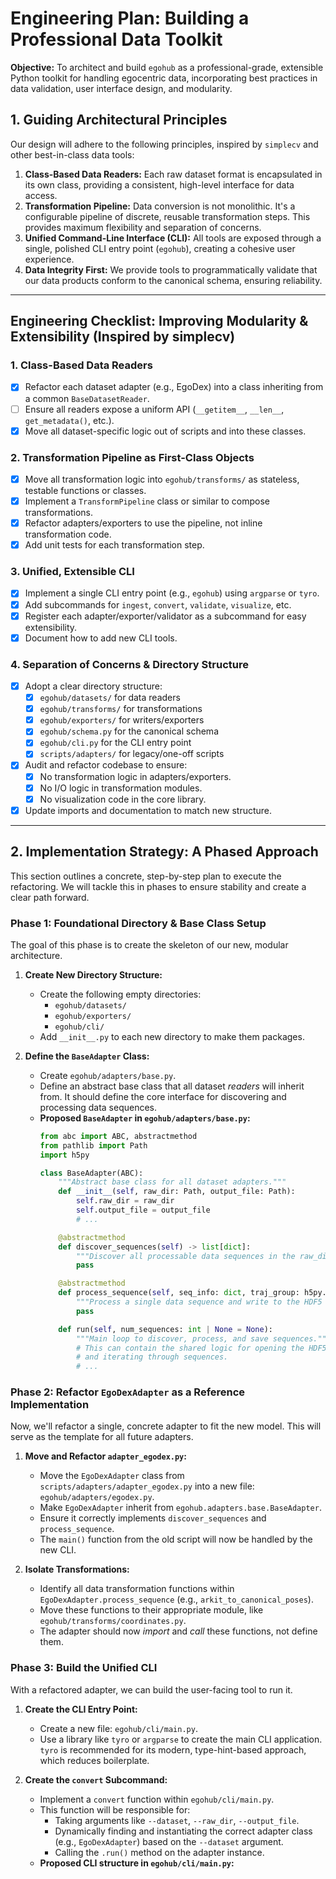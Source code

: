# Engineering Plan: Building a Professional Data Toolkit

**Objective:** To architect and build `egohub` as a professional-grade, extensible Python toolkit for handling egocentric data, incorporating best practices in data validation, user interface design, and modularity.

## 1. Guiding Architectural Principles

Our design will adhere to the following principles, inspired by `simplecv` and other best-in-class data tools:

1.  **Class-Based Data Readers:** Each raw dataset format is encapsulated in its own class, providing a consistent, high-level interface for data access.
2.  **Transformation Pipeline:** Data conversion is not monolithic. It's a configurable pipeline of discrete, reusable transformation steps. This provides maximum flexibility and separation of concerns.
3.  **Unified Command-Line Interface (CLI):** All tools are exposed through a single, polished CLI entry point (`egohub`), creating a cohesive user experience.
4.  **Data Integrity First:** We provide tools to programmatically validate that our data products conform to the canonical schema, ensuring reliability.

---

## Engineering Checklist: Improving Modularity & Extensibility (Inspired by simplecv)

### 1. Class-Based Data Readers
- [x] Refactor each dataset adapter (e.g., EgoDex) into a class inheriting from a common `BaseDatasetReader`.
- [ ] Ensure all readers expose a uniform API (`__getitem__`, `__len__`, `get_metadata()`, etc.).
- [x] Move all dataset-specific logic out of scripts and into these classes.

### 2. Transformation Pipeline as First-Class Objects
- [x] Move all transformation logic into `egohub/transforms/` as stateless, testable functions or classes.
- [x] Implement a `TransformPipeline` class or similar to compose transformations.
- [x] Refactor adapters/exporters to use the pipeline, not inline transformation code.
- [x] Add unit tests for each transformation step.

### 3. Unified, Extensible CLI
- [x] Implement a single CLI entry point (e.g., `egohub`) using `argparse` or `tyro`.
- [x] Add subcommands for `ingest`, `convert`, `validate`, `visualize`, etc.
- [x] Register each adapter/exporter/validator as a subcommand for easy extensibility.
- [x] Document how to add new CLI tools.

### 4. Separation of Concerns & Directory Structure
- [x] Adopt a clear directory structure:
    - [x] `egohub/datasets/` for data readers
    - [x] `egohub/transforms/` for transformations
    - [x] `egohub/exporters/` for writers/exporters
    - [x] `egohub/schema.py` for the canonical schema
    - [x] `egohub/cli.py` for the CLI entry point
    - [x] `scripts/adapters/` for legacy/one-off scripts
- [x] Audit and refactor codebase to ensure:
    - [x] No transformation logic in adapters/exporters.
    - [x] No I/O logic in transformation modules.
    - [x] No visualization code in the core library.
- [x] Update imports and documentation to match new structure.

---

## 2. Implementation Strategy: A Phased Approach

This section outlines a concrete, step-by-step plan to execute the refactoring. We will tackle this in phases to ensure stability and create a clear path forward.

### **Phase 1: Foundational Directory & Base Class Setup**

The goal of this phase is to create the skeleton of our new, modular architecture.

1.  **Create New Directory Structure:**
    - Create the following empty directories:
        - `egohub/datasets/`
        - `egohub/exporters/`
        - `egohub/cli/`
    - Add `__init__.py` to each new directory to make them packages.

2.  **Define the `BaseAdapter` Class:**
    - Create `egohub/adapters/base.py`.
    - Define an abstract base class that all dataset *readers* will inherit from. It should define the core interface for discovering and processing data sequences.
    - **Proposed `BaseAdapter` in `egohub/adapters/base.py`:**
      ```python
      from abc import ABC, abstractmethod
      from pathlib import Path
      import h5py

      class BaseAdapter(ABC):
          """Abstract base class for all dataset adapters."""
          def __init__(self, raw_dir: Path, output_file: Path):
              self.raw_dir = raw_dir
              self.output_file = output_file
              # ...

          @abstractmethod
          def discover_sequences(self) -> list[dict]:
              """Discover all processable data sequences in the raw_dir."""
              pass

          @abstractmethod
          def process_sequence(self, seq_info: dict, traj_group: h5py.Group):
              """Process a single data sequence and write to the HDF5 group."""
              pass

          def run(self, num_sequences: int | None = None):
              """Main loop to discover, process, and save sequences."""
              # This can contain the shared logic for opening the HDF5 file
              # and iterating through sequences.
              # ...
      ```

### **Phase 2: Refactor `EgoDexAdapter` as a Reference Implementation**

Now, we'll refactor a single, concrete adapter to fit the new model. This will serve as the template for all future adapters.

1.  **Move and Refactor `adapter_egodex.py`:**
    - Move the `EgoDexAdapter` class from `scripts/adapters/adapter_egodex.py` into a new file: `egohub/adapters/egodex.py`.
    - Make `EgoDexAdapter` inherit from `egohub.adapters.base.BaseAdapter`.
    - Ensure it correctly implements `discover_sequences` and `process_sequence`.
    - The `main()` function from the old script will now be handled by the new CLI.

2.  **Isolate Transformations:**
    - Identify all data transformation functions within `EgoDexAdapter.process_sequence` (e.g., `arkit_to_canonical_poses`).
    - Move these functions to their appropriate module, like `egohub/transforms/coordinates.py`.
    - The adapter should now *import* and *call* these functions, not define them.

### **Phase 3: Build the Unified CLI**

With a refactored adapter, we can build the user-facing tool to run it.

1.  **Create the CLI Entry Point:**
    - Create a new file: `egohub/cli/main.py`.
    - Use a library like `tyro` or `argparse` to create the main CLI application. `tyro` is recommended for its modern, type-hint-based approach, which reduces boilerplate.

2.  **Create the `convert` Subcommand:**
    - Implement a `convert` function within `egohub/cli/main.py`.
    - This function will be responsible for:
        - Taking arguments like `--dataset`, `--raw_dir`, `--output_file`.
        - Dynamically finding and instantiating the correct adapter class (e.g., `EgoDexAdapter`) based on the `--dataset` argument.
        - Calling the `.run()` method on the adapter instance.
    - **Proposed CLI structure in `egohub/cli/main.py`:**
      ```